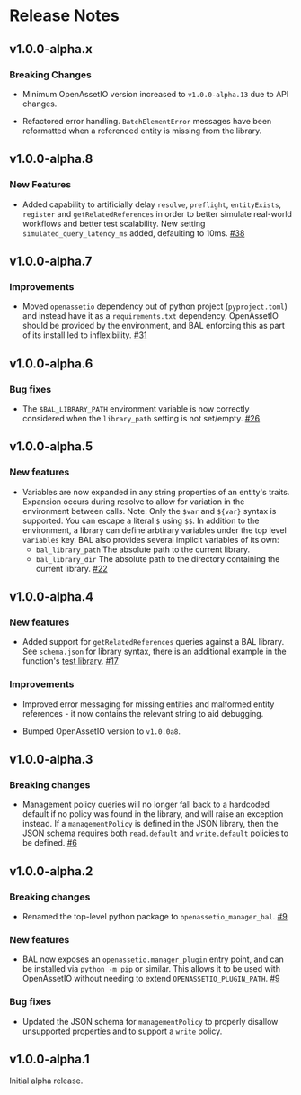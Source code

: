 Release Notes
=============

v1.0.0-alpha.x
--------------

### Breaking Changes

- Minimum OpenAssetIO version increased to `v1.0.0-alpha.13` due to API
  changes.

- Refactored error handling. `BatchElementError` messages have been
  reformatted when a referenced entity is missing from the library.

v1.0.0-alpha.8
--------------

### New Features

- Added capability to artificially delay `resolve`, `preflight`,
  `entityExists`, `register` and `getRelatedReferences` in order to
  better simulate real-world workflows and better test scalability. New
  setting `simulated_query_latency_ms` added, defaulting to 10ms.
  [#38](https://github.com/OpenAssetIO/OpenAssetIO-Manager-BAL/issues/38)

v1.0.0-alpha.7
--------------

### Improvements

- Moved `openassetio` dependency out of python project
  (`pyproject.toml`) and instead have it as a `requirements.txt`
  dependency. OpenAssetIO should be provided by the environment, and BAL
  enforcing this as part of its install led to inflexibility.
  [#31](https://github.com/OpenAssetIO/OpenAssetIO-Manager-BAL/issues/31)

v1.0.0-alpha.6
--------------

### Bug fixes

- The `$BAL_LIBRARY_PATH` environment variable is now correctly
  considered when the `library_path` setting is not set/empty.
  [#26](https://github.com/OpenAssetIO/OpenAssetIO-Manager-BAL/issues/26)

v1.0.0-alpha.5
--------------

### New features

- Variables are now expanded in any string properties of an entity's
  traits. Expansion occurs during resolve to allow for variation in the
  environment between calls. Note: Only the `$var` and `${var}` syntax
  is supported. You can escape a literal `$` using `$$`. In addition to
  the environment, a library can define arbtirary variables under the
  top level `variables` key. BAL also provides several implicit
  variables of its own:
  - `bal_library_path` The absolute path to the current library.
  - `bal_library_dir` The absolute path to the directory containing the
     current library.
  [#22](https://github.com/OpenAssetIO/OpenAssetIO-Manager-BAL/issues/22)

v1.0.0-alpha.4
--------------

### New features

- Added support for `getRelatedReferences` queries against a BAL
  library. See `schema.json` for library syntax, there is an additional
  example in the function's [test library](./tests/resources/library_business_logic_suite_related_references.json).
  [#17](https://github.com/OpenAssetIO/OpenAssetIO-Manager-BAL/issues/17)

### Improvements

- Improved error messaging for missing entities and malformed entity
  references - it now contains the relevant string to aid debugging.

- Bumped OpenAssetIO version to `v1.0.0a8`.

v1.0.0-alpha.3
--------------

### Breaking changes

- Management policy queries will no longer fall back to a hardcoded
  default if no policy was found in the library, and will raise an
  exception instead. If a `managementPolicy` is defined in the JSON
  library, then the JSON schema requires both `read.default` and
  `write.default` policies to be defined.
  [#6](https://github.com/OpenAssetIO/OpenAssetIO-Manager-BAL/issues/6)

v1.0.0-alpha.2
--------------

### Breaking changes

- Renamed the top-level python package to `openassetio_manager_bal`.
  [#9](https://github.com/OpenAssetIO/OpenAssetIO-Manager-BAL/issues/9)

### New features

- BAL now exposes an `openassetio.manager_plugin` entry point, and can
  be installed via `python -m pip` or similar. This allows it to be used
  with OpenAssetIO without needing to extend `OPENASSETIO_PLUGIN_PATH`.
  [#9](https://github.com/OpenAssetIO/OpenAssetIO-Manager-BAL/issues/9)

### Bug fixes

- Updated the JSON schema for `managementPolicy` to properly disallow
  unsupported properties and to support a `write` policy.

v1.0.0-alpha.1
--------------

Initial alpha release.
